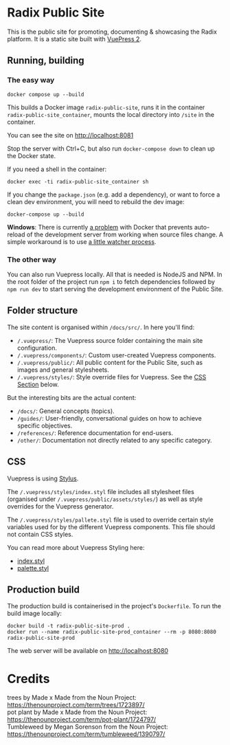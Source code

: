 # Radix Public Site

This is the public site for promoting, documenting & showcasing the Radix
platform. It is a static site built with [VuePress 2](https://v2.vuepress.vuejs.org/).

## Running, building

### The easy way

    docker compose up --build

This builds a Docker image `radix-public-site`, runs it in the container
`radix-public-site_container`, mounts the local directory into `/site` in the
container.

You can see the site on <http://localhost:8081>

Stop the server with Ctrl+C, but also run `docker-compose down` to clean up the
Docker state.

If you need a shell in the container:

    docker exec -ti radix-public-site_container sh

If you change the `package.json` (e.g. add a dependency), or want to force a clean
dev environment, you will need to rebuild the dev image:

    docker-compose up --build

**Windows**: There is currently [a
problem](https://github.com/docker/for-win/issues/56) with Docker that prevents
auto-reload of the development server from working when source files change. A
simple workaround is to use [a little watcher
process](https://github.com/FrodeHus/docker-windows-volume-watcher/releases).

### The other way

You can also run Vuepress locally. All that is needed is NodeJS and NPM. In the root folder of the project run `npm i` to fetch dependencies followed by `npm run dev` to start serving the development environment of the Public Site.

## Folder structure

The site content is organised within `/docs/src/`. In here you'll find:

- `/.vuepress/`: The Vuepress source folder containing the main site configuration.
- `/.vuepress/components/`: Custom user-created Vuepress components.
- `/.vuepress/public/`: All public content for the Public Site, such as images and general stylesheets.
- `/.vuepress/styles/`: Style override files for Vuepress. See the [CSS Section](#CSS) below.

But the interesting bits are the actual content:

- `/docs/`: General concepts (topics).
- `/guides/`: User-friendly, conversational guides on how to achieve specific objectives.
- `/references/`: Reference documentation for end-users.
- `/other/`: Documentation not directly related to any specific category.

## CSS

Vuepress is using [Stylus](https://stylus-lang.com/).  

The `/.vuepress/styles/index.styl` file includes all stylesheet files (organised under
`/.vuepress/public/assets/styles/`) as well as style overrides for the Vuepress generator.

The `/.vuepress/styles/pallete.styl` file is used to override certain style variables used for by the different Vuepress components. This file should not contain CSS styles.

You can read more about Vuepress Styling here:

- [index.styl](https://vuepress.vuejs.org/config/#index-styl)
- [palette.styl](https://vuepress.vuejs.org/config/#palette-styl)

## Production build

The production build is containerised in the project's `Dockerfile`. To run the
build image locally:

    docker build -t radix-public-site-prod .
    docker run --name radix-public-site-prod_container --rm -p 8080:8080 radix-public-site-prod

The web server will be available on <http://localhost:8080>

# Credits

trees by Made x Made from the Noun Project: <https://thenounproject.com/term/trees/1723897/>  
pot plant by Made x Made from the Noun Project: <https://thenounproject.com/term/pot-plant/1724797/>  
Tumbleweed by Megan Sorenson from the Noun Project: <https://thenounproject.com/term/tumbleweed/1390797/>  
